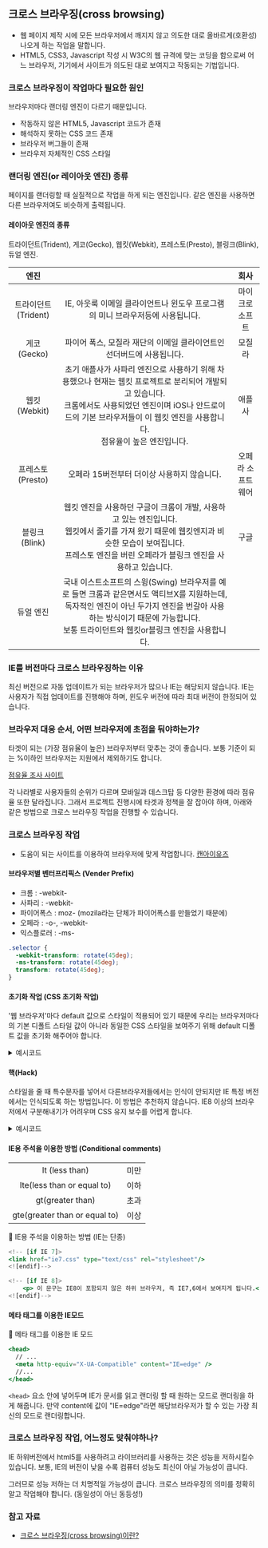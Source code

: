 ## 크로스 브라우징(cross browsing)

- 웹 페이지 제작 시에 모든 브라우저에서 깨지지 않고 의도한 대로 올바르게(호환성) 나오게 하는 작업을 말합니다.
- HTML5, CSS3, Javascript 작성 시 W3C의 웹 규격에 맞는 코딩을 함으로써 어느 브라우저, 기기에서 사이트가 의도된 대로 보여지고 작동되는 기법입니다.

### 크로스 브라우징이 작업마다 필요한 원인

브라우저마다 랜더링 엔진이 다르기 때문입니다.

- 작동하지 않은 HTML5, Javascript 코드가 존재
- 해석하지 못하는 CSS 코드 존재
- 브라우저 버그들이 존재
- 브라우저 자체적인 CSS 스타일

### 랜더링 엔진(or 레이아웃 엔진) 종류

페이지를 랜더링할 때 실질적으로 작업을 하게 되는 엔진입니다.
같은 엔진을 사용하면 다른 브라우저여도 비슷하게 출력됩니다.

#### 레이아웃 엔진의 종류

트라이던트(Trident), 게코(Gecko), 웹킷(Webkit), 프레스토(Presto), 블링크(Blink), 듀얼 엔진.

|        엔진         |                                                                                                                                                                                                                                              |       회사        |
| :-----------------: | :------------------------------------------------------------------------------------------------------------------------------------------------------------------------------------------------------------------------------------------: | :---------------: |
| 트라이던트(Trident) |                                                                                IE, 아웃룩 이메일 클라이언트나 윈도우 프로그램의 미니 브라우저등에 사용됩니다.                                                                                |  마이크로 소프트  |
|     게코(Gecko)     |                                                                                    파이어 폭스, 모질라 재단의 이메일 클라이언트인 선더버드에 사용됩니다.                                                                                     |      모질라       |
|    웹킷(Webkit)     | 초기 애플사가 사파리 엔진으로 사용하기 위해 차용했으나 현재는 웹킷 프로젝트로 분리되어 개발되고 있습니다.<br/> 크롬에서도 사용되었던 엔진이며 iOS나 안드로이드의 기본 브라우저들이 이 웹킷 엔진을 사용합니다.<br/> 점유율이 높은 엔진입니다. |      애플사       |
|  프레스토(Presto)   |                                                                                                 오페라 15버전부터 더이상 사용하지 않습니다.                                                                                                  | 오페라 소프트웨어 |
|    블링크(Blink)    |              웹킷 엔진을 사용하던 구글이 크롬이 개발, 사용하고 있는 엔진입니다.<br/> 웹킷에서 줄기를 가져 왔기 때문에 웹킷엔지과 비슷한 모습이 보여집니다.<br/> 프레스토 엔진을 버린 오페라가 블링크 엔진을 사용하고 있습니다.               |       구글        |
|      듀얼 엔진      |      국내 이스트소프트의 스윙(Swing) 브라우저를 예로 들면 크롬과 같은면서도 액티브X를 지원하는데, 독자적인 엔진이 아닌 두가지 엔진을 번갈아 사용하는 방식이기 때문에 가능합니다.<br/> 보통 트라이던트와 웹킷or블링크 엔진을 사용합니다.      |                   |

### IE를 버전마다 크로스 브라우징하는 이유

최신 버전으로 자동 업데이트가 되는 브라우저가 많으나 IE는 해당되지 않습니다.
IE는 사용자가 직접 업데이트를 진행해야 하며, 윈도우 버전에 따라 최대 버전이 한정되어 있습니다.

### 브라우저 대응 순서, 어떤 브라우저에 초점을 둬야하는가?

타겟이 되는 (가장 점유율이 높은) 브라우저부터 맞추는 것이 좋습니다.
보통 기준이 되는 %이하인 브라우저는 지원에서 제외하기도 합니다.

[점유율 조사 사이트](http://gs.statcounter.com/)

각 나라별로 사용자들의 순위가 다르며 모바일과 데스크탑 등 다양한 환경에 따라 점유율 또한 달라집니다.
그래서 프로젝트 진행시에 타겟과 정책을 잘 잡아야 하며,
아래와 같은 방법으로 크로스 브라우징 작업을 진행할 수 있습니다.

### 크로스 브라우징 작업

- 도움이 되는 사이트를 이용하여 브라우저에 맞게 작업합니다.
  [캔아이유즈](https://caniuse.com)

#### 브라우저별 벤터프리픽스 (Vender Prefix)

- 크롬 : -webkit-
- 사파리 : -webkit-
- 파이어폭스 : moz- (mozila라는 단체가 파이어폭스를 만들었기 때문에)
- 오페라 : -o-, -webkit-
- 익스플로러 : -ms-

```css
.selector {
  -webkit-transform: rotate(45deg);
  -ms-transform: rotate(45deg);
  transform: rotate(45deg);
}
```

#### 초기화 작업 (CSS 초기화 작업)

'웹 브라우저'마다 default 값으로 스타일이 적용되어 있기 때문에 우리는 브라우저마다의 기본 디폴트 스타일 값이 아니라 동일한 CSS 스타일을 보여주기 위해 default 디폴트 값을 초기화 해주어야 합니다.

<details>

<summary>예시코드</summary>

```css
* {
  margin: 0;
  padding: 0;
  box-sizing: border-box;
}

html,
body,
div,
span,
applet,
object,
iframe,
h1,
h2,
h3,
h4,
h5,
h6,
p,
blockquote,
pre,
a,
abbr,
acronym,
address,
big,
cite,
code,
del,
dfn,
em,
img,
ins,
kbd,
q,
s,
samp,
small,
strike,
strong,
sub,
sup,
tt,
var,
b,
u,
i,
center,
dl,
dt,
dd,
ol,
ul,
li,
fieldset,
form,
label,
legend,
table,
caption,
tbody,
tfoot,
thead,
tr,
th,
td,
article,
aside,
canvas,
details,
embed,
figure,
figcaption,
footer,
header,
hgroup,
menu,
nav,
output,
ruby,
section,
summary,
time,
mark,
audio,
video {
  margin: 0;
  padding: 0;
  border: 0;
  font-size: 100%;
  font: inherit;
  vertical-align: baseline;
}

/* HTML5 display-role reset for older browsers */
article,
aside,
details,
figcaption,
figure,
footer,
header,
hgroup,
menu,
nav,
section {
  display: block;
}

html {
  font-size: 10px;
}

body {
  line-height: 1;
  font-family: "Noto Sans KR", sans-serif;
  font-size: 1.4rem;
}
body,
input,
button,
select,
textarea,
th,
td {
  color: #222;
}

a {
  text-decoration: none;
  color: inherit;
}
ol,
ul {
  list-style: none;
}
blockquote,
q {
  quotes: none;
}

blockquote:before,
blockquote:after,
q:before,
q:after {
  content: "";
  content: none;
}

table {
  border-collapse: collapse;
  border-spacing: 0;
}
```

</details>

#### 핵(Hack)

스타일을 줄 때 특수문자를 넣어서 다른브라우저들에서는 인식이 안되지만 IE 특정 버전에서는 인식되도록 하는 방법입니다. 이 방법은 추천하지 않습니다. IE8 이상의 브라우저에서 구분해내기가 어려우며 CSS 유지 보수를 어렵게 합니다.

<details>

<summary>예시코드</summary>

- 크롬 핵

```css
@media screen and (-webkit-min-device-pixel-ratio:0){
	여기에 css 작업
}

파이어폭스 핵
@-moz-document url-prefix() {
	여기다 쓸 css 넣기
}
```

- 선택자핵

```css
/* IE 6 이상 */
* html #uno {
}

/* IE 7 이상 */
*:first-child + html #dos {
}

/* IE 7 과 현대 브라우저 */
html > body #tres {
}

/* 현대 부라우저 (IE 7 빼고) */
html>/**/body #cuatro {
}

/* 오페라 9.27 이상 */
html:first-child #cinco {
}

/*사파리,크롬,오페라 다수브라우저핵*/

html[xmlns*=""] body:last-child #seis {
}

/*사파리 3+, 크롬 1+, 오페라 9+, 불여우 3.5+ */
html[xmlns*=""] body:last-child #seis {
}

/*사파리 3+, 크롬 1+, 오페라 9+, 불여우 3.5+ */
body:nth-of-type(1) #siete {
}

/* 사파리 3+, 크롬 1+, 오페라 9+, 불여우 3.5+ */
body:first-of-type #ocho {
}

/* 사파리 3, 크롬 1+ */
@media screen and (-webkit-min-device-pixel-ratio: 0) {
}
```

</details>

#### IE용 주석을 이용한 방법 (Conditional comments)

|                               |      |
| :---------------------------: | :--: |
|        lt (less than)         | 미만 |
|  lte(less than or equal to)   | 이하 |
|       gt(greater than)        | 초과 |
| gte(greater than or equal to) | 이상 |

📌 IE용 주석을 이용하는 방법 (IE는 단종)

```jsx
<!-- [if IE 7]>
<link href="ie7.css" type="text/css" rel="stylesheet"/>
<![endif]-->

<!-- [if IE 8]>
	<p> 이 문구는 IE8이 포함되지 않은 하위 브라우저, 즉 IE7,6에서 보여지게 됩니다.</p>
<![endif]-->
```

#### 메타 태그를 이용한 IE모드

📌 메타 태그를 이용한 IE 모드

```jsx
<head>
  // ...
  <meta http-equiv="X-UA-Compatible" content="IE=edge" />
  //...
</head>
```

`<head>` 요소 안에 넣어두며 IE가 문서를 읽고 랜더링 할 때 원하는 모드로 랜더링을 하게 해줍니다.
만약 content에 값이 "IE=edge"라면 해당브라우저가 할 수 있는 가장 최신의 모드로 랜더링합니다.

### 크로스 브라우징 작업, 어느정도 맞춰야하나?

IE 하위버전에서 html5를 사용하려고 라이브러리를 사용하는 것은 성능을 저하시킬수 있습니다.
보통, IE의 버전이 낮을 수록 컴퓨터 성능도 최신이 아닐 가능성이 큽니다.

그러므로 성능 저하는 더 치명적일 가능성이 큽니다.
크로스 브라우징의 의미를 정확히 알고 작업해야 합니다. (동일성이 아닌 동등성!)

### 참고 자료

- [크로스 브라우징(cross browsing)이란?](https://tlsdnjs12.tistory.com/57)
